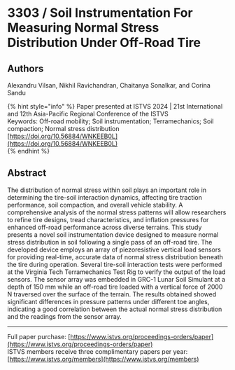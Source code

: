# 3303 / Soil Instrumentation For Measuring Normal Stress Distribution Under Off-Road Tire

## Authors
Alexandru Vilsan, Nikhil Ravichandran, Chaitanya Sonalkar, and Corina Sandu

{% hint style="info" %}
Paper presented at ISTVS 2024 | 21st International and 12th Asia-Pacific Regional Conference of the ISTVS  
Keywords: Off-road mobility; Soil instrumentation; Terramechanics; Soil compaction; Normal stress distribution  
[https://doi.org/10.56884/WNKEEB0L](https://doi.org/10.56884/WNKEEB0L)  
{% endhint %}

## Abstract
The distribution of normal stress within soil plays an important role in determining the tire-soil interaction dynamics, affecting tire traction performance, soil compaction, and overall vehicle stability. A comprehensive analysis of the normal stress patterns will allow researchers to refine tire designs, tread characteristics, and inflation pressures for enhanced off-road performance across diverse terrains. This study presents a novel soil instrumentation device designed to measure normal stress distribution in soil following a single pass of an off-road tire. The developed device employs an array of piezoresistive vertical load sensors for providing real-time, accurate data of normal stress distribution beneath the tire during operation. Several tire-soil interaction tests were performed at the Virginia Tech Terramechanics Test Rig to verify the output of the load sensors. The sensor array was embedded in GRC-1 Lunar Soil Simulant at a depth of 150 mm while an off-road tire loaded with a vertical force of 2000 N traversed over the surface of the terrain.  The results obtained showed significant differences in pressure patterns under different toe angles, indicating a good correlation between the actual normal stress distribution and the readings from the sensor array.

-----  
Full paper purchase: [https://www.istvs.org/proceedings-orders/paper](https://www.istvs.org/proceedings-orders/paper)  
ISTVS members receive three complimentary papers per year: [https://www.istvs.org/members](https://www.istvs.org/members)